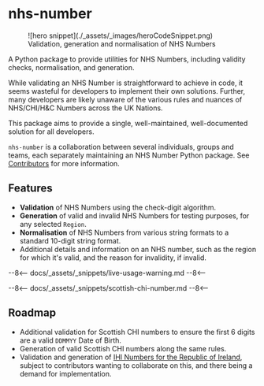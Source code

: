 # nhs-number

<figure markdown>
  ![hero snippet](./_assets/_images/heroCodeSnippet.png)
  <figcaption>Validation, generation and normalisation of NHS Numbers</figcaption>
</figure>

A Python package to provide utilities for NHS Numbers, including validity checks, normalisation, and generation.

While validating an NHS Number is straightforward to achieve in code, it seems wasteful for developers to implement their own solutions. Further, many developers are likely unaware of the various rules and nuances of NHS/CHI/H&C Numbers across the UK Nations.

This package aims to provide a single, well-maintained, well-documented solution for all developers.

`nhs-number` is a collaboration between several individuals, groups and teams, each separately maintaining an NHS Number Python package. See [Contributors](./contributors.md) for more information.

## Features

- **Validation** of NHS Numbers using the check-digit algorithm.
- **Generation** of valid and invalid NHS Numbers for testing purposes, for any selected `Region`.
- **Normalisation** of NHS Numbers from various string formats to a standard 10-digit string format.
- Additional details and information on an NHS number, such as the region for which it's valid, and the reason for invalidity, if invalid.

--8<--
docs/_assets/_snippets/live-usage-warning.md
--8<--

--8<--
docs/_assets/_snippets/scottish-chi-number.md
--8<--

## Roadmap

- Additional validation for Scottish CHI numbers to ensure the first 6 digits are a valid `DDMMYY` Date of Birth.
- Generation of valid Scottish CHI numbers along the same rules.
- Validation and generation of [IHI Numbers for the Republic of Ireland](ihi-ireland.md), subject to contributors wanting to collaborate on this, and there being a demand for implementation.
